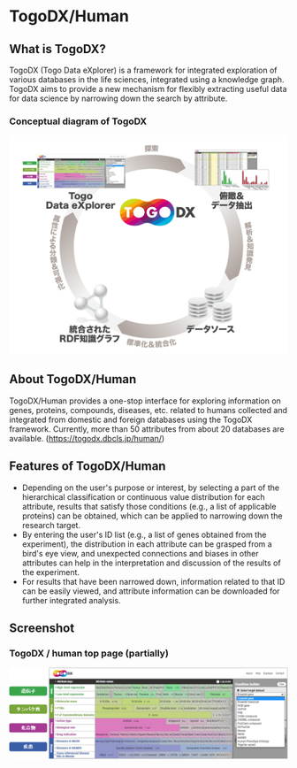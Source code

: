 # TogoDX/Human
## What is TogoDX?
TogoDX (Togo Data eXplorer) is a framework for integrated exploration of various databases in the life sciences, integrated using a knowledge graph. TogoDX aims to provide a new mechanism for flexibly extracting useful data for data science by narrowing down the search by attribute.
### Conceptual diagram of TogoDX

![Fig-1](https://raw.githubusercontent.com/dbcls/website/master/services/images/DBCLSservices_TogoDX_concept.png)

## About TogoDX/Human
TogoDX/Human provides a one-stop interface for exploring information on genes, proteins, compounds, diseases, etc. related to humans collected and integrated from domestic and foreign databases using the TogoDX framework. Currently, more than 50 attributes from about 20 databases are available.
(https://togodx.dbcls.jp/human/)


## Features of TogoDX/Human
- Depending on the user's purpose or interest, by selecting a part of the hierarchical classification or continuous value distribution for each attribute, results that satisfy those conditions (e.g., a list of applicable proteins) can be obtained, which can be applied to narrowing down the research target.
- By entering the user's ID list (e.g., a list of genes obtained from the experiment), the distribution in each attribute can be grasped from a bird's eye view, and unexpected connections and biases in other attributes can help in the interpretation and discussion of the results of the experiment.
- For results that have been narrowed down, information related to that ID can be easily viewed, and attribute information can be downloaded for further integrated analysis.


## Screenshot

### TogoDX / human top page (partially)

![Fig-1](https://raw.githubusercontent.com/dbcls/website/master/services/images/DBCLSservices_TogoDXhuman_top.png)
